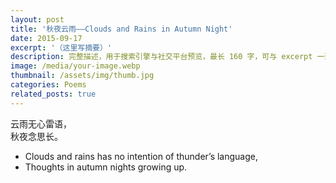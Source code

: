 ```yaml
---
layout: post
title: '秋夜云雨——Clouds and Rains in Autumn Night'
date: 2015-09-17
excerpt: '（这里写摘要）'
description: 完整描述，用于搜索引擎与社交平台预览，最长 160 字，可与 excerpt 一致
image: /media/your-image.webp
thumbnail: /assets/img/thumb.jpg
categories: Poems
related_posts: true
---
```


云雨无心雷语，  
秋夜念思长。

- Clouds and rains has no intention of thunder’s language,
- Thoughts in autumn nights growing up.